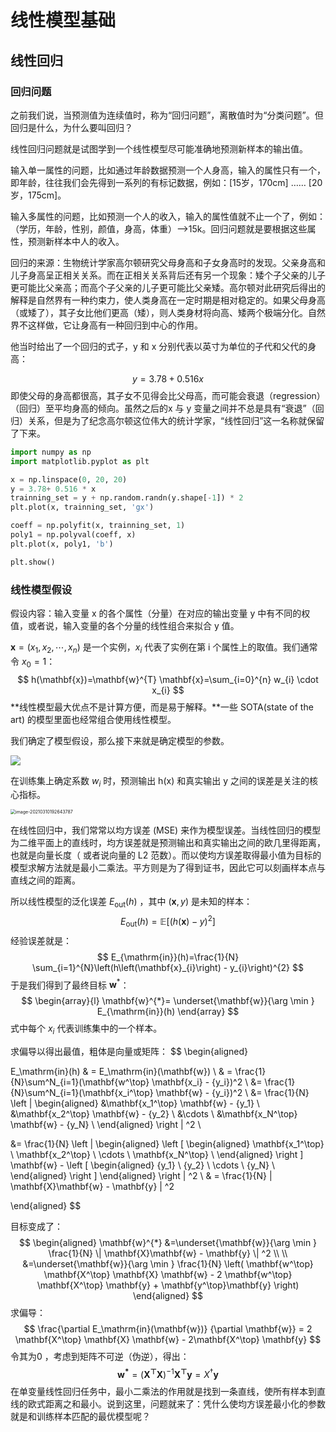 # 线性模型基础


## 线性回归

### 回归问题

之前我们说，当预测值为连续值时，称为“回归问题”，离散值时为“分类问题”。但回归是什么，为什么要叫回归？

线性回归问题就是试图学到一个线性模型尽可能准确地预测新样本的输出值。

输入单一属性的问题，比如通过年龄数据预测一个人身高，输入的属性只有一个，即年龄，往往我们会先得到一系列的有标记数据，例如：[15岁，170cm] …… [20岁，175cm]。

输入多属性的问题，比如预测一个人的收入，输入的属性值就不止一个了，例如：（学历，年龄，性别，颜值，身高，体重）-->15k。回归问题就是要根据这些属性，预测新样本中人的收入。

回归的来源：生物统计学家高尔顿研究父母身高和子女身高时的发现。父亲身高和儿子身高呈正相关关系。而在正相关关系背后还有另一个现象：矮个子父亲的儿子更可能比父亲高；而高个子父亲的儿子更可能比父亲矮。高尔顿对此研究后得出的解释是自然界有一种约束力，使人类身高在一定时期是相对稳定的。如果父母身高（或矮了），其子女比他们更高（矮），则人类身材将向高、矮两个极端分化。自然界不这样做，它让身高有一种回归到中心的作用。



他当时给出了一个回归的式子，y 和 x 分别代表以英寸为单位的子代和父代的身高：

$$
y = 3.78+0.516 x
$$
即使父母的身高都很高，其子女不见得会比父母高，而可能会衰退（regression）（回归）至平均身高的倾向。虽然之后的x 与 y 变量之间并不总是具有“衰退”（回归）关系，但是为了纪念高尔顿这位伟大的统计学家，“线性回归”这一名称就保留了下来。

```python
import numpy as np
import matplotlib.pyplot as plt

x = np.linspace(0, 20, 20)
y = 3.78+ 0.516 * x
trainning_set = y + np.random.randn(y.shape[-1]) * 2
plt.plot(x, trainning_set, 'gx')

coeff = np.polyfit(x, trainning_set, 1)
poly1 = np.polyval(coeff, x)
plt.plot(x, poly1, 'b')

plt.show()
```

###  线性模型假设

假设内容：输入变量 x 的各个属性（分量）在对应的输出变量 y 中有不同的权值，或者说，输入变量的各个分量的线性组合来拟合 y 值。

$\mathbf{x} = (x_1, x_2, \cdots, x_n)$ 是一个实例，$x_i$ 代表了实例在第 i 个属性上的取值。我们通常令 $x_0 = 1$：
$$
h(\mathbf{x})=\mathbf{w}^{T} \mathbf{x}=\sum_{i=0}^{n} w_{i} \cdot x_{i}
$$
**线性模型最大优点不是计算方便，而是易于解释。**一些 SOTA(state of the art) 的模型里面也经常组合使用线性模型。


我们确定了模型假设，那么接下来就是确定模型的参数。

![](https://gitee.com/xrandx/blog-figurebed/raw/master/img/20210310192340.jpeg)

在训练集上确定系数 $w_i$ 时，预测输出 h(x) 和真实输出 y 之间的误差是关注的核心指标。

<img src="https://gitee.com/xrandx/blog-figurebed/raw/master/img/20210310192643.png" alt="image-20210310192643787" style="zoom:50%;" />

在线性回归中，我们常常以均方误差 (MSE) 来作为模型误差。当线性回归的模型为二维平面上的直线时，均方误差就是预测输出和真实输出之间的欧几里得距离，也就是向量长度（ 或者说向量的 L2 范数）。而以使均方误差取得最小值为目标的模型求解方法就是最小二乘法。平方则是为了得到证书，因此它可以刻画样本点与直线之间的距离。

所以线性模型的泛化误差 $E_{\mathrm{out}}(h)$ ，其中 $(\mathbf{x}, y)$ 是未知的样本：
$$
E_{\mathrm{out}}(h)=\mathbb{E}\left[(h(\mathbf{x}) - y)^{2}\right]
$$
经验误差就是：
$$
E_{\mathrm{in}}(h)=\frac{1}{N} \sum_{i=1}^{N}\left(h\left(\mathbf{x}_{i}\right) - y_{i}\right)^{2}
$$
于是我们得到了最终目标 $\mathbf{w}^*$：
$$
\begin{array}{l}
\mathbf{w}^{*}=  \underset{\mathbf{w}}{\arg \min } E_{\mathrm{in}}(h)
\end{array}
$$
式中每个 $x_i$ 代表训练集中的一个样本。

求偏导以得出最值，粗体是向量或矩阵：
$$
\begin{aligned}

E_\mathrm{in}(h) 
& = E_\mathrm{in}(\mathbf{w}) \\
& = \frac{1}{N}\sum^N_{i=1}(\mathbf{w^\top} \mathbf{x_i}  - {y_i})^2 \\
&=  \frac{1}{N}\sum^N_{i=1}(\mathbf{x_i^\top} \mathbf{w}   - {y_i})^2 \\
&=   \frac{1}{N} \left \|
\begin{aligned}
&\mathbf{x_1^\top} \mathbf{w} -   {y_1} \\
&\mathbf{x_2^\top} \mathbf{w} -   {y_2} \\
&\cdots \\
&\mathbf{x_N^\top} \mathbf{w} -   {y_N} \\
\end{aligned}
\right \| ^2 \\

&=   \frac{1}{N} \left \|
\begin{aligned}
\left [  \begin{aligned} \mathbf{x_1^\top} \\ \mathbf{x_2^\top} \\ \cdots \\ \mathbf{x_N^\top} \\ \end{aligned} \right ]  \mathbf{w} - 
\left [ \begin{aligned}  {y_1} \\ {y_2} \\ \cdots \\ {y_N} \\ \end{aligned} \right ] \end{aligned}
\right \| ^2 \\ 
& = \frac{1}{N}  \| \mathbf{X}\mathbf{w} - \mathbf{y} \| ^2
 
\end{aligned}
$$

目标变成了：
$$
\begin{aligned} 
\mathbf{w}^{*} &=\underset{\mathbf{w}}{\arg \min }  \frac{1}{N}  \| \mathbf{X}\mathbf{w} - \mathbf{y} \| ^2 \\
\\ &=\underset{\mathbf{w}}{\arg \min }   \frac{1}{N} \left(  \mathbf{w^\top} \mathbf{X^\top} \mathbf{X} \mathbf{w} - 2 \mathbf{w^\top} \mathbf{X^\top} \mathbf{y}  + \mathbf{y^\top}\mathbf{y}
\right)
\end{aligned}
$$
求偏导：
$$
\frac{\partial E_\mathrm{in}(\mathbf{w})} {\partial \mathbf{w}} = 
2 \mathbf{X^\top} \mathbf{X} \mathbf{w} - 2\mathbf{X^\top} \mathbf{y}
$$
令其为0 ，考虑到矩阵不可逆（伪逆），得出：
$$
\mathbf{w^*}  =  (\mathbf{X^\top} \mathbf{X} )^{-1} \mathbf{X^\top} \mathbf{y}
= X^\dagger \mathbf{y}
$$
在单变量线性回归任务中，最小二乘法的作用就是找到一条直线，使所有样本到直线的欧式距离之和最小。说到这里，问题就来了：凭什么使均方误差最小化的参数就是和训练样本匹配的最优模型呢？
